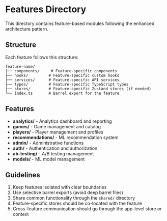 # Features Directory

This directory contains feature-based modules following the enhanced architecture pattern.

## Structure

Each feature follows this structure:
```
feature-name/
├── components/     # Feature-specific components
├── hooks/         # Feature-specific custom hooks
├── services/      # Feature-specific API services
├── types/         # Feature-specific TypeScript types
├── stores/        # Feature-specific Zustand stores (if needed)
└── index.ts       # Barrel export for the feature
```

## Features

- **analytics/** - Analytics dashboard and reporting
- **games/** - Game management and catalog
- **players/** - Player management and profiles
- **recommendations/** - ML recommendation system
- **admin/** - Administrative functions
- **auth/** - Authentication and authorization
- **ab-testing/** - A/B testing management
- **models/** - ML model management

## Guidelines

1. Keep features isolated with clear boundaries
2. Use selective barrel exports (avoid deep barrel files)
3. Share common functionality through the `shared/` directory
4. Feature-specific stores should be co-located with the feature
5. Cross-feature communication should go through the app-level store or context
